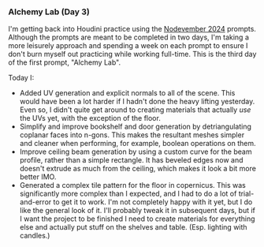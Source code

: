 ### Alchemy Lab (Day 3)

I'm getting back into Houdini practice using the [Nodevember 2024][nodevember-2024]
prompts. Although the prompts are meant to be completed in two days, I'm taking a more
leisurely approach and spending a week on each prompt to ensure I don't burn myself
out practicing while working full-time. This is the third day of the first prompt,
"Alchemy Lab".

Today I:

  - Added UV generation and explicit normals to all of the scene. This would have been
    a lot harder if I hadn't done the heavy lifting yesterday. Even so, I didn't quite
    get around to creating materials that actually _use_ the UVs yet, with the exception
    of the floor.
  - Simplify and improve bookshelf and door generation by detriangulating coplanar faces
    into n-gons. This makes the resultant meshes simpler and cleaner when performing, for
    example, boolean operations on them.
  - Improve ceiling beam generation by using a custom curve for the beam profile, rather
    than a simple rectangle. It has beveled edges now and doesn't extrude as much from the
    ceiling, which makes it look a bit more better IMO.
  - Generated a complex tile pattern for the floor in copernicus. This was significantly
    more complex than I expected, and I had to do a lot of trial-and-error to get it to
    work. I'm not completely happy with it yet, but I do like the general look of it.
    I'll probably tweak it in subsequent days, but if I want the project to be finished
    I need to create materials for everything else and actually put stuff on the shelves
    and table. (Esp. lighting with candles.)

[nodevember-2024]: https://nodevember.io/prompts/2024
